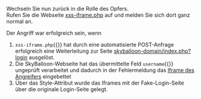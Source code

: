 Wechseln Sie nun zurück in die Rolle des Opfers.  
Rufen Sie die Webseite [xss-iframe.php]({{TRAFFIC_HOST1_82}}/xss-iframe.php) auf und melden Sie sich dort ganz normal an.

Der Angriff war erfolgreich sein, wenn
1. `xss-iframe.php`{{}} hat durch eine automatisierte POST-Anfrage erfolgreich eine Weiterleitung zur Seite  [skyballoon-domain/index.php?login]({{TRAFFIC_HOST1_81}}/index.php?login) ausgelöst.
2. Die SkyBalloon-Webseite hat das übermittelte Feld `username`{{}} ungeprüft verarbeitet und dadurch in der Fehlermeldung das [Iframe des Angreifers]({{TRAFFIC_HOST1_82}}/fake-login.php) eingebettet
3. Über das Style-Attribut wurde das Iframes mit der Fake-Login-Seite über die originale Login-Seite gelegt.
